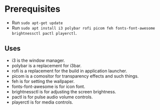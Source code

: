 # Prerequisites

- Run `sudo apt-get update`
- Run `sudo apt install i3 polybar rofi picom feh fonts-font-awesome brightnessctl pactl playerctl`.

## Uses
- i3 is the window manager.
- polybar is a replacement for i3bar.
- rofi is a replacement for the build in application launcher.
- picom is a comositor for transparency effects and such things.
- feh is for setting the wallpaper.
- fonts-font-awesome is for icon font.
- brightnessctl is for adjusting the screen brightness.
- pactl is for pulse audio volume controls.
- playerctl is for media controls.
